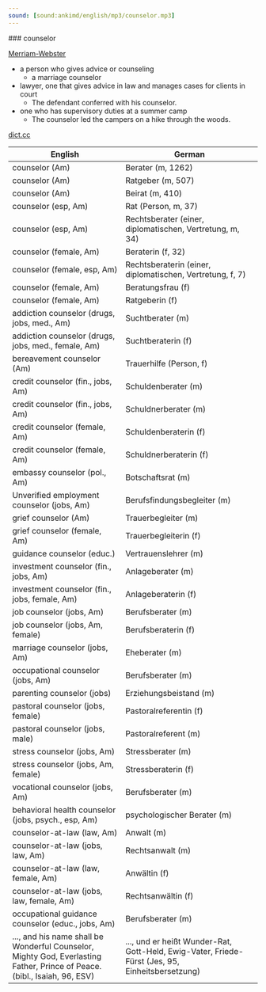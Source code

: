 ```yaml
---
sound: [sound:ankimd/english/mp3/counselor.mp3]
---
```


\### counselor

[Merriam-Webster](https://www.merriam-webster.com/dictionary/counselor)

- a person who gives advice or counseling
    - a marriage counselor
- lawyer, one that gives advice in law and manages cases for clients in court
    - The defendant conferred with his counselor.
- one who has supervisory duties at a summer camp
    - The counselor led the campers on a hike through the woods.

[dict.cc](https://www.dict.cc/counselor)

| English        | German       |
| -------------- | ------------ |
| counselor (Am) | Berater (m, 1262) |
| counselor (Am) | Ratgeber (m, 507) |
| counselor (Am) | Beirat (m, 410) |
| counselor (esp, Am) | Rat (Person, m, 37) |
| counselor (esp, Am) | Rechtsberater (einer, diplomatischen, Vertretung, m, 34) |
| counselor (female, Am) | Beraterin (f, 32) |
| counselor (female, esp, Am) | Rechtsberaterin (einer, diplomatischen, Vertretung, f, 7) |
| counselor (female, Am) | Beratungsfrau (f) |
| counselor (female, Am) | Ratgeberin (f) |
| addiction counselor (drugs, jobs, med., Am) | Suchtberater (m) |
| addiction counselor (drugs, jobs, med., female, Am) | Suchtberaterin (f) |
| bereavement counselor (Am) | Trauerhilfe (Person, f) |
| credit counselor (fin., jobs, Am) | Schuldenberater (m) |
| credit counselor (fin., jobs, Am) | Schuldnerberater (m) |
| credit counselor (female, Am) | Schuldenberaterin (f) |
| credit counselor (female, Am) | Schuldnerberaterin (f) |
| embassy counselor (pol., Am) | Botschaftsrat (m) |
| Unverified employment counselor (jobs, Am) | Berufsfindungsbegleiter (m) |
| grief counselor (Am) | Trauerbegleiter (m) |
| grief counselor (female, Am) | Trauerbegleiterin (f) |
| guidance counselor (educ.) | Vertrauenslehrer (m) |
| investment counselor (fin., jobs, Am) | Anlageberater (m) |
| investment counselor (fin., jobs, female, Am) | Anlageberaterin (f) |
| job counselor (jobs, Am) | Berufsberater (m) |
| job counselor (jobs, Am, female) | Berufsberaterin (f) |
| marriage counselor (jobs, Am) | Eheberater (m) |
| occupational counselor (jobs, Am) | Berufsberater (m) |
| parenting counselor (jobs) | Erziehungsbeistand (m) |
| pastoral counselor (jobs, female) | Pastoralreferentin (f) |
| pastoral counselor (jobs, male) | Pastoralreferent (m) |
| stress counselor (jobs, Am) | Stressberater (m) |
| stress counselor (jobs, Am, female) | Stressberaterin (f) |
| vocational counselor (jobs, Am) | Berufsberater (m) |
| behavioral health counselor (jobs, psych., esp, Am) | psychologischer Berater (m) |
| counselor-at-law (law, Am) | Anwalt (m) |
| counselor-at-law (jobs, law, Am) | Rechtsanwalt (m) |
| counselor-at-law (law, female, Am) | Anwältin (f) |
| counselor-at-law (jobs, law, female, Am) | Rechtsanwältin (f) |
| occupational guidance counselor (educ., jobs, Am) | Berufsberater (m) |
| ..., and his name shall be Wonderful Counselor, Mighty God, Everlasting Father, Prince of Peace. (bibl., Isaiah, 96, ESV) | ..., und er heißt Wunder-Rat, Gott-Held, Ewig-Vater, Friede-Fürst (Jes, 95, Einheitsbersetzung) |
